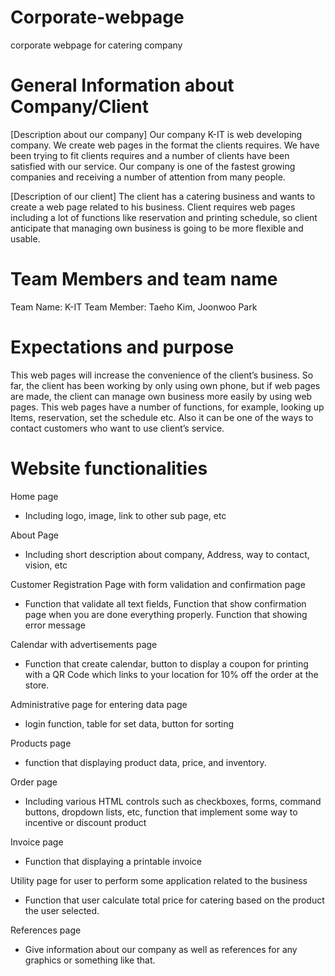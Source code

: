 # Corporate-webpage
corporate webpage for catering company

# General Information about Company/Client
[Description about our company]
Our company K-IT is web developing company. We create web pages in the format the clients requires. We have been trying to fit clients requires and a number of clients have been satisfied with our service. Our company is one of the fastest growing companies and receiving a number of attention from many people.

[Description of our client]
The client has a catering business and wants to create a web page related to his business. Client requires web pages including a lot of functions like reservation and printing schedule, so client anticipate that managing own business is going to be more flexible and usable.

# Team Members and team name
Team Name: K-IT
Team Member: Taeho Kim, Joonwoo Park

# Expectations and purpose
This web pages will increase the convenience of the client’s business. So far, the client has been working by only using own phone, but if web pages are made, the client can manage own business more easily by using web pages. This web pages have a number of functions, for example, looking up Items, reservation, set the schedule etc. Also it can be one of the ways to contact customers who want to use client’s service.

# Website functionalities
Home page
- Including logo, image, link to other sub page, etc

About Page
- Including short description about company, Address, way to contact, vision, etc

Customer Registration Page with form validation and confirmation page
- Function that validate all text fields, Function that show confirmation page when you are done everything properly. Function that showing error message

Calendar with advertisements page
- Function that create calendar, button to display a coupon for printing with a QR Code which links to your location for 10% off the order at the store.

Administrative page for entering data page
- login function, table for set data, button for sorting

Products page
- function that displaying product data, price, and inventory.

Order page
- Including various HTML controls such as checkboxes, forms, command buttons, dropdown lists, etc, function that implement some way to incentive or discount product

Invoice page
- Function that ​displaying a printable invoice

Utility page for user to perform some application related to the business
- Function that user calculate total price for catering based on the product the user selected.

References page
- Give information about our company as well as references for any graphics or something like that.
